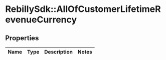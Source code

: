 # RebillySdk::AllOfCustomerLifetimeRevenueCurrency

## Properties
Name | Type | Description | Notes
------------ | ------------- | ------------- | -------------

